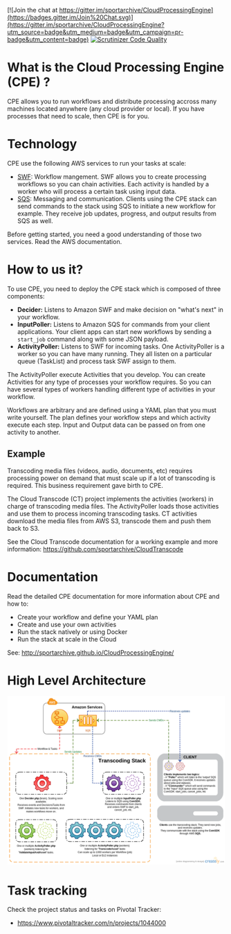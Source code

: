 [![Join the chat at https://gitter.im/sportarchive/CloudProcessingEngine](https://badges.gitter.im/Join%20Chat.svg)](https://gitter.im/sportarchive/CloudProcessingEngine?utm_source=badge&utm_medium=badge&utm_campaign=pr-badge&utm_content=badge)
[![Scrutinizer Code Quality](https://scrutinizer-ci.com/g/sportarchive/CloudProcessingEngine/badges/quality-score.png?b=master)](https://scrutinizer-ci.com/g/sportarchive/CloudProcessingEngine/?branch=master)

# What is the Cloud Processing Engine (CPE) ?

CPE allows you to run workflows and distribute processing accross many machines located anywhere (any cloud provider or local). If you have processes that need to scale, then CPE is for you. 

# Technology

CPE use the following AWS services to run your tasks at scale:
- [SWF](http://aws.amazon.com/swf/): Workflow mangement. SWF allows you to create processing workflows so you can chain activities. Each activity is handled by a worker who will process a certain task using input data.
- [SQS](http://aws.amazon.com/sqs/): Messaging and communication. Clients using the CPE stack can send commands to the stack using SQS to initiate a new workflow for example. They receive job updates, progress, and output results from SQS as well.

Before getting started, you need a good understanding of those two services. Read the AWS documentation.

# How to us it?

To use CPE, you need to deploy the CPE stack which is composed of three components:
   - **Decider:** Listens to Amazon SWF and make decision on "what's next" in your workflow.
   - **InputPoller:** Listens to Amazon SQS for commands from your client applications. Your client apps can start new workflows by sending a `start_job` command along with some JSON payload.
   - **ActivityPoller:** Listens to SWF for incoming tasks. One ActivityPoller is a worker so you can have many running. They all listen on a particular queue (TaskList) and process task SWF assign to them.

The ActivityPoller execute Activities that you develop. You can create Activities for any type of processes your workflow requires. So you can have several types of workers handling different type of activities in your workflow.

Workflows are arbitrary and are defined using a YAML plan that you must write yourself. The plan defines your workflow steps and which activity execute each step. Input and Output data can be passed on from one activity to another.

## Example

Transcoding media files (videos, audio, documents, etc) requires processing power on demand that must scale up if a lot of transcoding is required. This business requirement gave birth to CPE.

The Cloud Transcode (CT) project implements the activities (workers) in charge of transcoding media files. The ActivityPoller loads those activities and use them to process incoming transcoding tasks. CT activities download the media files from AWS S3, transcode them and push them back to S3.

See the Cloud Transcode documentation for a working example and more information: https://github.com/sportarchive/CloudTranscode

# Documentation

Read the detailed CPE documentation for more information about CPE and how to:
- Create your workflow and define your YAML plan
- Create and use your own activities
- Run the stack natively or using Docker
- Run the stack at scale in the Cloud

See: http://sportarchive.github.io/CloudProcessingEngine/

# High Level Architecture
![Alt text](/../images/high_level_arch.png?raw=true "High Level Architecture")

# Task tracking
Check the project status and tasks on Pivotal Tracker:
- https://www.pivotaltracker.com/n/projects/1044000


